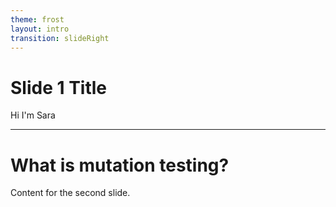 ```yaml
---
theme: frost
layout: intro
transition: slideRight
---
```


# Slide 1 Title

Hi I'm Sara

---

# What is mutation testing?

Content for the second slide.

